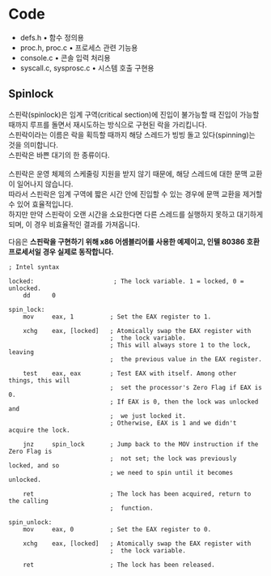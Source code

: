 # Code

<ul>
    <li>defs.h • 함수 정의용</li>
    <li>proc.h, proc.c • 프로세스 관련 기능용</li>
    <li>console.c • 콘솔 입력 처리용</li>
    <li>syscall.c, sysprosc.c • 시스템 호출 구현용</li>
</ul>

## Spinlock

스핀락(spinlock)은 임계 구역(critical section)에 진입이 불가능할 때 진입이 가능할 때까지 루프를 돌면서 재시도하는 방식으로 구현된 락을 가리킵니다.</br>
스핀락이라는 이름은 락을 획득할 때까지 해당 스레드가 빙빙 돌고 있다(spinning)는 것을 의미합니다.</br>
스핀락은 바쁜 대기의 한 종류이다.</br>
</br>
스핀락은 운영 체제의 스케줄링 지원을 받지 않기 때문에, 해당 스레드에 대한 문맥 교환이 일어나지 않습니다.</br>
따라서 스핀락은 임계 구역에 짧은 시간 안에 진입할 수 있는 경우에 문맥 교환을 제거할 수 있어 효율적입니다.</br>
하지만 만약 스핀락이 오랜 시간을 소요한다면 다른 스레드를 실행하지 못하고 대기하게 되며, 이 경우 비효율적인 결과를 가져옵니다.</br>

다음은 **스핀락을 구현하기 위해 x86 어셈블리어를 사용한 예제이고, 인텔 80386 호환 프로세서일 경우 실제로 동작합니다.**

    ; Intel syntax

    locked:                      ; The lock variable. 1 = locked, 0 = unlocked.
        dd      0

    spin_lock:
        mov     eax, 1          ; Set the EAX register to 1.

        xchg    eax, [locked]   ; Atomically swap the EAX register with
                                ;  the lock variable.
                                ; This will always store 1 to the lock, leaving
                                ;  the previous value in the EAX register.

        test    eax, eax        ; Test EAX with itself. Among other things, this will
                                ;  set the processor's Zero Flag if EAX is 0.
                                ; If EAX is 0, then the lock was unlocked and
                                ;  we just locked it.
                                ; Otherwise, EAX is 1 and we didn't acquire the lock.

        jnz     spin_lock       ; Jump back to the MOV instruction if the Zero Flag is
                                ;  not set; the lock was previously locked, and so
                                ; we need to spin until it becomes unlocked.

        ret                     ; The lock has been acquired, return to the calling
                                ;  function.

    spin_unlock:
        mov     eax, 0          ; Set the EAX register to 0.

        xchg    eax, [locked]   ; Atomically swap the EAX register with
                                ;  the lock variable.

        ret                     ; The lock has been released.
